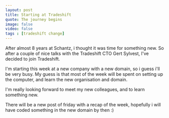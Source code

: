 ```yaml
---
layout: post
title: Starting at Tradeshift
quote: The journey begins
image: false
video: false
tags : [tradeshift change]
---
```


After almost 8 years at Schantz, i thought it was time for something new. So after a couple of nice talks with the Tradeshift CTO Gert Sylvest, I've decided to join Tradeshift.

I'm starting this week at a new company with a new domain, so i guess i'll be very busy. My guess is that most of the week will be spent on setting up the computer, and learn the new organisation and domain.

I'm really looking forward to meet my new colleagues, and to learn something new.

There will be a new post of friday with a recap of the week, hopefully i will have coded something in the new domain by then :)


